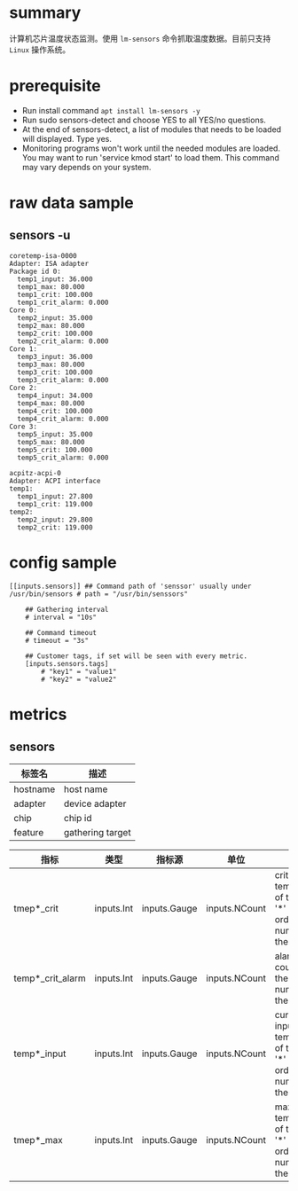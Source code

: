 # summary

计算机芯片温度状态监测。使用 `lm-sensors` 命令抓取温度数据。目前只支持 `Linux` 操作系统。

# prerequisite

- Run install command `apt install lm-sensors -y`
- Run sudo sensors-detect and choose YES to all YES/no questions.
- At the end of sensors-detect, a list of modules that needs to be loaded will displayed. Type yes.
- Monitoring programs won't work until the needed modules are loaded. You may want to run 'service kmod start' to load them. This command may vary depends on your system.

# raw data sample

## sensors -u

```
coretemp-isa-0000
Adapter: ISA adapter
Package id 0:
  temp1_input: 36.000
  temp1_max: 80.000
  temp1_crit: 100.000
  temp1_crit_alarm: 0.000
Core 0:
  temp2_input: 35.000
  temp2_max: 80.000
  temp2_crit: 100.000
  temp2_crit_alarm: 0.000
Core 1:
  temp3_input: 36.000
  temp3_max: 80.000
  temp3_crit: 100.000
  temp3_crit_alarm: 0.000
Core 2:
  temp4_input: 34.000
  temp4_max: 80.000
  temp4_crit: 100.000
  temp4_crit_alarm: 0.000
Core 3:
  temp5_input: 35.000
  temp5_max: 80.000
  temp5_crit: 100.000
  temp5_crit_alarm: 0.000

acpitz-acpi-0
Adapter: ACPI interface
temp1:
  temp1_input: 27.800
  temp1_crit: 119.000
temp2:
  temp2_input: 29.800
  temp2_crit: 119.000
```

# config sample

```
[[inputs.sensors]] ## Command path of 'senssor' usually under /usr/bin/sensors # path = "/usr/bin/senssors"

    ## Gathering interval
    # interval = "10s"

    ## Command timeout
    # timeout = "3s"

    ## Customer tags, if set will be seen with every metric.
    [inputs.sensors.tags]
    	# "key1" = "value1"
    	# "key2" = "value2"

```

# metrics

## sensors

| 标签名   | 描述             |
| -------- | ---------------- |
| hostname | host name        |
| adapter  | device adapter   |
| chip     | chip id          |
| feature  | gathering target |

| 指标               | 类型       | 指标源       | 单位          | 描述                                                                               |
| ------------------ | ---------- | ------------ | ------------- | ---------------------------------------------------------------------------------- |
| tmep\*\_crit       | inputs.Int | inputs.Gauge | inputs.NCount | critical temperature of this chip, '\*' is the order number in the chip list.      |
| temp\*\_crit_alarm | inputs.Int | inputs.Gauge | inputs.NCount | alarm count, '\*' is the order number in the chip list.                            |
| temp\*\_input      | inputs.Int | inputs.Gauge | inputs.NCount | current input temperature of this chip, '\*' is the order number in the chip list. |
| tmep\*\_max        | inputs.Int | inputs.Gauge | inputs.NCount | max temperature of this chip, '\*' is the order number in the chip list.           |
